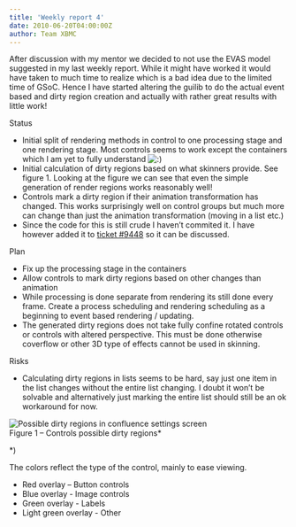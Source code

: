 ```yaml
---
title: 'Weekly report 4'
date: 2010-06-20T04:00:00Z
author: Team XBMC
---
```

After discussion with my mentor we decided to not use the EVAS model suggested in my last weekly report. While it might have worked it would have taken to much time to realize which is a bad idea due to the limited time of GSoC. Hence I have started altering the guilib to do the actual event based and dirty region creation and actually with rather great results with little work!

 Status

 
 * Initial split of rendering methods in control to one processing stage and one rendering stage. Most controls seems to work except the containers which I am yet to fully understand ![:)](/sites/default/files/uploads/icon_smile.gif)
 * Initial calculation of dirty regions based on what skinners provide. See figure 1. Looking at the figure we can see that even the simple generation of render regions works reasonably well!
 * Controls mark a dirty region if their animation transformation has changed. This works surprisingly well on control groups but much more can change than just the animation transformation (moving in a list etc.)
 * Since the code for this is still crude I haven’t commited it. I have however added it to [ticket #﻿9448](http://trac.xbmc.org/ticket/9448) so it can be discussed.
 
 Plan

 
 * Fix up the processing stage in the containers
 * Allow controls to mark dirty regions based on other changes than animation
 * While processing is done separate from rendering its still done every frame. Create a process scheduling and rendering scheduling as a beginning to event based rendering / updating.
 * The generated dirty regions does not take fully confine rotated controls or controls with altered perspective. This must be done otherwise coverflow or other 3D type of effects cannot be used in skinning.
 
 Risks

 
 * Calculating dirty regions in lists seems to be hard, say just one item in the list changes without the entire list changing. I doubt it won’t be solvable and alternatively just marking the entire list should still be an ok workaround for now.
 
 ![Possible dirty regions in confluence settings screen](/sites/default/files/uploads/PossibleDirtyRegionSettings.png)  
 Figure 1 – Controls possible dirty regions*

 *)

 The colors reflect the type of the control, mainly to ease viewing.

 
 * Red overlay – Button controls
 * Blue overlay - Image controls
 * Green overlay - Labels
 * Light green overlay - Other
 
 